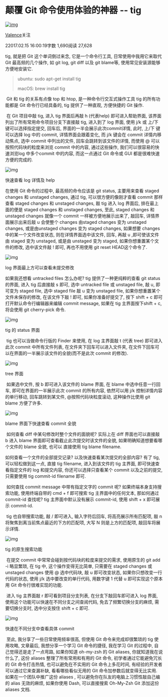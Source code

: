 # 颠覆 Git 命令使用体验的神器 -- tig

[![img](https://cdn2.jianshu.io/assets/default_avatar/6-fd30f34c8641f6f32f5494df5d6b8f3c.jpg)](https://www.jianshu.com/u/73a88ce2fe8f)

[Valence](https://www.jianshu.com/u/73a88ce2fe8f)关注

22017.02.15 16:00:19字数 1,690阅读 27,628

   tig, 就是把 Git 这个单词倒过来念, 它是一个命令行工具, 日常使用中我用它来取代 Git 最高频的几个操作, 如 git log, git diff 以及 git blame等, 使用常见安装源能够方便地安装它.

> ubuntu: sudo apt-get install tig
>
> macOS: brew install tig

​    Git 和 tig 的关系有点像 top 和 htop, 是一种命令行交互式操作工具 tig 的所有功能都是 Git 命令行已经具备的, tig 提供了一种直观, 方便快捷的 Git 操作.

​    在 Git 项目中敲 tig, 进入 tig 界面后再敲 h (代表help) 即可进入帮助界面, 该界面列出了所有常用命令项目分支下直接敲 tig, 进入到了 log 界面, 使用 j/k 或 上/下 键可以选择指定提交, 回车后, 界面的一半会展示此次commit详情, 此时, 上/下 键可以选择 log 中的 commit, 详情界面会跟着变化, 而 j/k 键会在 commit 详情内移动焦点, 选中 commit 中列出的文件, 回车会跳转到该文件的详情, 而使用 @ 可以按照代码块的粒度来浏览 commit 中的内容, 通过这些操作, 我们可以很容易的快速浏览log 中多个commit 中的内容, 而这一点通过 Git 命令或 GUI 都是很难快速方便的完成的.

![img](https://upload-images.jianshu.io/upload_images/185581-abaddeb4a1e9a76a.gif?imageMogr2/auto-orient/strip|imageView2/2/w/440/format/webp)

快速查看 log 详情及 help

   在使用 Git 命令的过程中, 最高频的命令应该是 git status, 主要用来查看 staged changes 和 unstaged changes, 通过 tig, 可以很方便的像刚才查看 commit 那样查看 staged changes 和 unstaged changes, 敲 tig 进入 log 界面后, 排在最上面的便是 staged changes 和 unstaged changes, 至此, staged changes 和 unstaged changes 就像一个 commit 一样被方便地展示出来了, 敲回车, 详情界面展示出来后敲 u 会使整个 changes 由staged changes 变为 unstaged changes, 或是由unstaged changes 变为 staged changes, 如果想要 changes 中的某一个文件改变状态, 则在详情界面选中该文件, 回车, 再敲 u ,即可使该文件由 staged 变为 unstaged, 或是由 unstaged 变为 staged, 如果你想重置某个文件的修改, 选中该文件敲 ! 即可, 再也不用使用 git reset HEAD这个命令了.

![img](https://upload-images.jianshu.io/upload_images/185581-3c2818551c84078b.png?imageMogr2/auto-orient/strip|imageView2/2/w/440/format/webp)

log 界面最上方可以查看未提交修改



   如果我还想看 untracked files 怎么办呢? tig 提供了一种更纯粹的查看 git status 的界面, 进入 tig 后直接敲 s 即可, 选中 untracked file 或 unstaged file, 敲 u, 即可变为 staged file, 选中 staged file 敲 u 变为 unstaged file, 如果你想重置某个文件未保存的修改, 在该文件下敲 ! 即可, 如果你准备好提交了, 按下 shift + c 即可打开默认命令行编辑器来编辑 commit message, 如果在 tig 主界面按下shift + c, 将会使用 git cherry-pick 命令.

![img](https://upload-images.jianshu.io/upload_images/185581-821f344829fb8bd7.png?imageMogr2/auto-orient/strip|imageView2/2/w/440/format/webp)

tig 的 status 界面

​    tig 也可以当做命令行版的 Finder 来使用, 在 log 主界面敲 t (代表 tree) 即可进入此次 commit 中所有文件列表, 在文件夹下回车可以进入文件夹, 在文件下回车可以在界面的一半展示该文件的全貌(而不是此次 commit 的修改).

![img](https://upload-images.jianshu.io/upload_images/185581-c9bdacb04e0c495f.png?imageMogr2/auto-orient/strip|imageView2/2/w/440/format/webp)

tree 界面

​    如果选中文件, 按 b 即可进入该文件的 blame 界面, 在 blame 中选中任意一行回车, 即可在界面的一半展示此次 commit 的所有内容, 依然可以用 j/k 控制详情内容的单行移动, 回车跳转到某文件, @按照代码块粒度滚动, 这种操作比使用 git blame 方便了许多.

![img](https://upload-images.jianshu.io/upload_images/185581-d6b8e713d7362aed.png?imageMogr2/auto-orient/strip|imageView2/2/w/440/format/webp)

blame 界面下快速查看 commit 全貌

​    如何查看 diff 中某句修改时整个文件的面貌呢? 实际上在 diff 界面也可以直接敲 b 进入 blame 界面即可查看截止此次提交时该文件的全貌, 如果明确知道想要看哪个文件的 blame 全貌, 也可以 直接使用 tig blame filename.

   如何查看一个文件的全部提交记录? 以及快速查看某次提交的全部内容? 有了 tig, 可以轻松做到这一点, 直接 tig filename, 进入到该文件的 tig 主界面, 即可快速查看指定文件的 log 和提交内容, 你还可以选择只查看某个 commit 以及之前的提交, 只需要使用 tig commit-id filename 即可.

​    如何查找 commit message 中带有指定文字的 commit 呢? 如果终端本身支持搜索功能, 使用终端自带的 cmd + f 即可搜索 tig 主界面中的任何文本, 那如何通过 commit-id 查找呢? tig 主界面中默认没有展示 commit-id, 使用 shift + x 即可展示 commit-id.

​    tig 也自带搜索功能, 敲 / 即可进入, 输入字符后回车, 将高亮展示所有匹配项, 敲 n 将聚焦到离当前焦点最近的下方的匹配项, 大写 N 则是上方的匹配项, 敲回车将展示详情.

![img](https://upload-images.jianshu.io/upload_images/185581-056846efaba11607.gif?imageMogr2/auto-orient/strip|imageView2/2/w/440/format/webp)

tig 的原生搜索功能

​    在提交 commit 中常常会碰到按代码块的粒度来提交的需求, 使用原生的 git add -i 略显繁琐, 在 tig 中, 这个操作变得无比简单, 只需要在 staged changes 或 unstaged changes 使用 @ 选中代码块, 敲 u 即可改变状态, 如果你只想改变一行代码的状态, 使用 j/k 选中要改变的单行代码, 用数字键 1 代替 u 即可实现这个原本用 Git 命令行很难实现的功能.

​    进入 tig 主界面敲 r 即可看到项目分支列表, 在分支下敲回车即可进入 log 界面, 使用这个功能可以快速在不同分支之间查阅代码, 免去了频繁切换分支的麻烦, 需要切换分支时, 选中分支按住 shift + c 即可.

![img](https://upload-images.jianshu.io/upload_images/185581-d35e6490d800ffac.png?imageMogr2/auto-orient/strip|imageView2/2/w/440/format/webp)

快速在不同分支中查看具体 commit

​    至此, 我分享了一些日常使用频率很高, 但使用 Git 命令来完成却很繁琐的 tig 使用攻略, 文章最后, 我想分享一个学习 Git 命令的捷径, 我在学习 Git 的过程中, 自己觉得还是走了一点弯路, 如果你知道 oh-my-zsh 的 Git aliases, 你就知道我在说什么了, 这份 aliases 整理了所有常用和有用的 Git 命令, 初学者通过它能避免冗长的 Git 命令打击热情, 也可以避免在不实用的 Git 命令上多花时间, 有经验的开发者可以通过它来查漏补缺, 看看哪些看似无用的 Git 命令加参数后就变得无比实用. 如果在一个团队中推广这份 aliases , 可以避免你在队友的电脑上习惯性敲自己编的 alias 无效的麻烦, 如果你使用 Dash, 可以直接搜索 Oh-My-Zsh Git 添加这份 aliases 文档.
